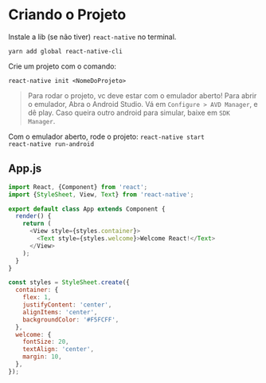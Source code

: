 # Criando o Projeto

Instale a lib (se não tiver) `react-native` no terminal.

`yarn add global react-native-cli`

Crie um projeto com o comando:

`react-native init <NomeDoProjeto>`

> Para rodar o projeto, vc deve estar com o emulador aberto! Para abrir o
> emulador, Abra o Android Studio. Vá em `Configure > AVD Manager`, e dê play.
> Caso queira outro android para simular, baixe em `SDK Manager`.

Com o emulador aberto, rode o projeto:
`react-native start`  
`react-native run-android`

## App.js

```javascript
import React, {Component} from 'react';
import {StyleSheet, View, Text} from 'react-native';

export default class App extends Component {
  render() {
    return (
      <View style={styles.container}>
        <Text style={styles.welcome}>Welcome React!</Text>
      </View>
    );
  }
}

const styles = StyleSheet.create({
  container: {
    flex: 1,
    justifyContent: 'center',
    alignItems: 'center',
    backgroundColor: '#F5FCFF',
  },
  welcome: {
    fontSize: 20,
    textAlign: 'center',
    margin: 10,
  },
});
```
